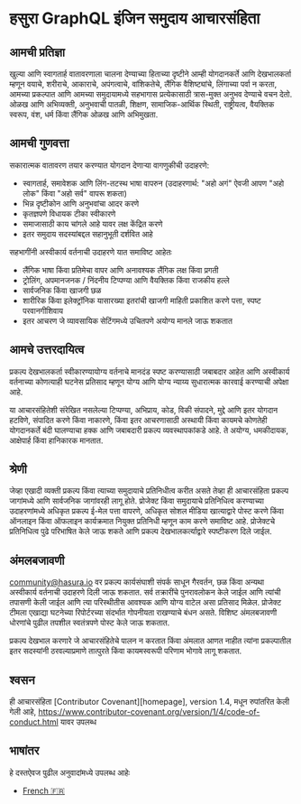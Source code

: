 # हसुरा GraphQL इंजिन समुदाय आचारसंहिता

## आमची प्रतिज्ञा

खुल्या आणि स्वागतार्ह वातावरणाला चालना देण्याच्या हिताच्या दृष्टीने आम्ही योगदानकर्ते आणि देखभालकर्ता म्हणून वयाचे, शरीराचे, आकाराचे, अपंगत्वाचे, वांशिकतेचे, लैंगिक वैशिष्ट्यांचे, लिंगाच्या पर्वा न करता, आमच्या प्रकल्पात आणि आमच्या समुदायामध्ये सहभागास प्रत्येकासाठी त्रास-मुक्त अनुभव देण्याचे वचन देतो. ओळख आणि अभिव्यक्ती, अनुभवाची पातळी, शिक्षण, सामाजिक-आर्थिक स्थिती, राष्ट्रीयत्व, वैयक्तिक स्वरूप, वंश, धर्म किंवा लैंगिक ओळख आणि अभिमुखता.

## आमची गुणवत्ता

सकारात्मक वातावरण तयार करण्यात योगदान देणार्‍या वागणुकीची उदाहरणे:

* स्वागतार्ह, समावेशक आणि लिंग-तटस्थ भाषा वापरुन (उदाहरणार्थ: "अहो अगं" ऐवजी आपण "अहो लोक" किंवा "अहो सर्व" वापरू शकता)
* भिन्न दृष्टीकोन आणि अनुभवांचा आदर करणे
* कृतज्ञपणे विधायक टीका स्वीकारणे
* समाजासाठी काय चांगले आहे यावर लक्ष केंद्रित करणे
* इतर समुदाय सदस्यांबद्दल सहानुभूती दर्शवित आहे

सहभागींनी अस्वीकार्य वर्तनाची उदाहरणे यात समाविष्ट आहेतः

* लैंगिक भाषा किंवा प्रतिमेचा वापर आणि अनावश्यक लैंगिक लक्ष किंवा प्रगती
* ट्रोलिंग, अपमानजनक / निंदनीय टिप्पण्या आणि वैयक्तिक किंवा राजकीय हल्ले
* सार्वजनिक किंवा खाजगी छळ
* शारीरिक किंवा इलेक्ट्रॉनिक यासारख्या इतरांची खाजगी माहिती प्रकाशित करणे
   पत्ता, स्पष्ट परवानगीशिवाय
* इतर आचरण जे व्यावसायिक सेटिंगमध्ये उचितपणे अयोग्य मानले जाऊ शकतात

## आमचे उत्तरदायित्व

प्रकल्प देखभालकर्ता स्वीकारण्यायोग्य वर्तनाचे मानदंड स्पष्ट करण्यासाठी जबाबदार आहेत आणि अस्वीकार्य वर्तनाच्या कोणत्याही घटनेस प्रतिसाद म्हणून योग्य आणि योग्य न्याय्य सुधारात्मक कारवाई करण्याची अपेक्षा आहे.

या आचारसंहितेशी संरेखित नसलेल्या टिप्पण्या, अभिप्राय, कोड, विकी संपादने, मुद्दे आणि इतर योगदान हटविणे, संपादित करणे किंवा नाकारणे, किंवा इतर आचरणासाठी अस्थायी किंवा कायमचे कोणतेही योगदानकर्ते बंदी घालण्याचा हक्क आणि जबाबदारी प्रकल्प व्यवस्थापकांकडे आहे. ते अयोग्य, धमकीदायक, आक्षेपार्ह किंवा हानिकारक मानतात.

## श्रेणी

जेव्हा एखादी व्यक्ती प्रकल्प किंवा त्याच्या समुदायाचे प्रतिनिधीत्व करीत असते तेव्हा ही आचारसंहिता प्रकल्प जागांमध्ये आणि सार्वजनिक जागांवरही लागू होते. प्रोजेक्ट किंवा समुदायाचे प्रतिनिधित्व करण्याच्या उदाहरणांमध्ये अधिकृत प्रकल्प ई-मेल पत्ता वापरणे, अधिकृत सोशल मीडिया खात्याद्वारे पोस्ट करणे किंवा ऑनलाइन किंवा ऑफलाइन कार्यक्रमात नियुक्त प्रतिनिधी म्हणून काम करणे समाविष्ट आहे. प्रोजेक्टचे प्रतिनिधित्व पुढे परिभाषित केले जाऊ शकते आणि प्रकल्प देखभालकर्त्याद्वारे स्पष्टीकरण दिले जाईल.

## अंमलबजावणी

community@hasura.io वर प्रकल्प कार्यसंघाशी संपर्क साधून गैरवर्तन, छळ किंवा अन्यथा अस्वीकार्य वर्तनाची उदाहरणे दिली जाऊ शकतात. सर्व
तक्रारींचे पुनरावलोकन केले जाईल आणि त्यांची तपासणी केली जाईल आणि त्या परिस्थीतीस आवश्यक आणि योग्य वाटेल असा प्रतिसाद मिळेल. प्रोजेक्ट टीमला एखाद्या घटनेच्या रिपोर्टरच्या संदर्भात गोपनीयता राखण्याचे बंधन असते.
विशिष्ट अंमलबजावणी धोरणांचे पुढील तपशील स्वतंत्रपणे पोस्ट केले जाऊ शकतात.

प्रकल्प देखभाल करणारे जे आचारसंहितेचे पालन न करतात किंवा अंमलात आणत नाहीत त्यांना प्रकल्पातील इतर सदस्यांनी ठरवल्याप्रमाणे तात्पुरते किंवा कायमस्वरूपी परिणाम भोगावे लागू शकतात.

## श्वसन

ही आचारसंहिता [Contributor Covenant][homepage], version 1.4, मधून रुपांतरित केली गेली आहे,
https://www.contributor-covenant.org/version/1/4/code-of-conduct.html यावर उपलब्ध

[मुख्यपृष्ठ]: https://www.contributor-covenant.org

## भाषांतर

हे दस्तऐवज पुढील अनुवादांमध्ये उपलब्ध आहेः

- [French :fr:](translations/code-of-conduct.french.md)
